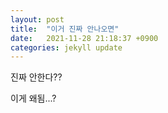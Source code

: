 ```yaml
---
layout: post
title:  "이거 진짜 안나오면"
date:   2021-11-28 21:18:37 +0900
categories: jekyll update
---
```

진짜 안한다??


이게 왜됨...?